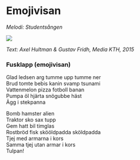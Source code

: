 # Emojivisan

_Melodi: Studentsången_

<img src="..\media\sangbok\emojivisan_färg.webp" class="emojivisan">

_Text: Axel Hultman & Gustav Fridh, Media KTH, 2015_

### Fusklapp (emojivisan)

Glad ledsen arg tumme upp tumme ner  
Brud tomte bebis kanin svamp tsunami  
Vattenmelon pizza fotboll banan  
Pumpa öl hjärta snögubbe häst  
Ägg i stekpanna

Bomb hamster alien  
Traktor sko sax tupp  
Gem hatt bil timglas  
Rostbröd fisk skööldpadda sköldpadda  
Tjej med armarna i kors  
Samma tjej utan armar i kors  
Tulpan!
